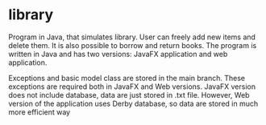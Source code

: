 # library
Program in Java, that simulates library. User can freely add new items and delete them. It is also possible to borrow and return books. The program is written in Java and has two versions: JavaFX application and web application.

Exceptions and basic model class are stored in the main branch. These exceptions are required both in JavaFX and Web versions. JavaFX version does not include database, data are just stored in .txt file. However, Web version of the application uses Derby database, so data are stored in much more efficient way
